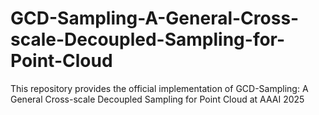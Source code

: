 # GCD-Sampling-A-General-Cross-scale-Decoupled-Sampling-for-Point-Cloud
This repository provides the official implementation of GCD-Sampling: A General Cross-scale Decoupled Sampling for Point Cloud at AAAI 2025
